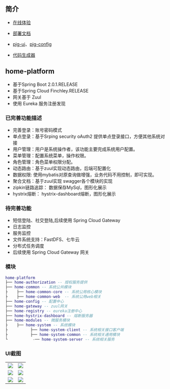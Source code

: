 ## 简介
- [在线体验](http://www.luojie.site)

- [部署文档](http://www.luojie.site)

- [pig-ui](https://github.com/lj5635906/home-platform-config)、[pig-config](https://github.com/lj5635906/home-platform-config)

- [代码生成器](https://github.com/lj5635906/generator)

## home-platform
- 基于Spring Boot 2.0.1.RELEASE
- 基于Spring Cloud  Finchley.RELEASE
- 网关基于 Zuul
- 使用 Eureka 服务注册发现
  
 
### 已完善功能描述
- 完善登录：账号密码模式
- 单点登录：基于Srping security oAuth2 提供单点登录接口，方便其他系统对接
- 用户管理：用户是系统操作者，该功能主要完成系统用户配置。
- 菜单管理：配置系统菜单，操作权限。
- 角色管理：角色菜单权限分配。
- 动态路由：基于zuul实现动态路由，后端可配置化
- 数据权限: 使用mybatis对原查询做增强，业务代码不用控制，即可实现。
- 聚合文档：基于zuul实现 swagger各个模块的实现
- zipkin链路追踪： 数据保存MySql，图形化展示
- hystrix熔断： hystrix-dashboard熔断，图形化展示

### 待完善功能
- 短信登陆、社交登陆,后续使用 Spring Cloud Gateway
- 日志监控
- 服务监控
- 文件系统支持：FastDFS、七牛云
- 分布式任务调度
- 后续使用 Spring Cloud Gateway 网关

 ### 模块
``` lua
home-platform
├── home-authorization -- 授权服务提供
├── home-common -- 系统公共模块 
├    ├── home-common-core -- 系统公用核心模块
├    ├── home-common-web  -- 系统公用web相关
├── home-config -- 配置中心
├── home-gateway -- zuul网关
├── home-registry -- eureka注册中心
├── home-hystrix-dashboard -- 熔断服务器
├── home-modules -- 微服务模块
├    ├── home-system -- 系统模块
├          ├── home-system-client -- 系统相关接口客户端
├          ├── home-system-common -- 系统相关通用模块
└           -── home-system-server -- 系统相关服务

```

 ### UI截图
 
 <table>
     <tr>
         <td><img src="https://picabstract-preview-ftn.weiyun.com/ftn_pic_abs_v3/9f92fd5340b915bd52f04ba0b0af5d4f50fc7cfe5bef15bec90358a8f0e987175ebf78c46f040d7827a3278c12d4bfba?pictype=scale&from=30113&version=3.3.3.3&uin=190642964&fname=4SZ_H%4035%28%40YP%28OQKJHUPD_Y.jpg&size=750"/></td>
         <td><img src="https://picabstract-preview-ftn.weiyun.com/ftn_pic_abs_v3/725f3c483a4f69bf6f648776b881ed685b9e9b7eff823d43124a24914dc5f4d85b1cdfe2ef7830f5c2875fefe2686674?pictype=scale&from=30113&version=3.3.3.3&uin=190642964&fname=%28TH%24G%29_SV%7DT3G%29PF%298%24W9CU.jpg&size=750"/></td>
     </tr>
     <tr>
          <td><img src="https://picabstract-preview-ftn.weiyun.com/ftn_pic_abs_v3/89d71abb973a809d050a2ed9e9de13eedc04d81972288f0bc9d4f179527173b0fd91b6821ca441c935f860ee41ec7c66?pictype=scale&from=30113&version=3.3.3.3&uin=190642964&fname=%5D%24OPZ6%29HXD99%25%7B%6063X%60H%248Q.jpg&size=750"/></td>
          <td><img src="https://picabstract-preview-ftn.weiyun.com/ftn_pic_abs_v3/2b0e366fcd7302447ba9ee3fe07aaad8abb361955fd7aeb206fe2ef7572b36cfa57b3378e4db80bfc5dc82ce92872b6f?pictype=scale&from=30113&version=3.3.3.3&uin=190642964&fname=%24Q49DYA69J5RMTU%60X8%608L79.jpg&size=750"/></td>
     </tr>
     <tr>
           <td><img src="https://picabstract-preview-ftn.weiyun.com/ftn_pic_abs_v3/c90334864e32cb2b63441a99b9568c5bf434fec970d0ab437ba30939fcd8fa1afa4e655b2a54ab597f8278affc248820?pictype=scale&from=30113&version=3.3.3.3&uin=190642964&fname=~%7B%25%7DR%7B9%60WE_%7DN%60O%5D%25A%5BS%2924.jpg&size=750"/></td>
           <td><img src="https://picabstract-preview-ftn.weiyun.com/ftn_pic_abs_v3/313b2c5f50be650656751740f57685c5515ca8fd0991c8edbf9df80ab87e43fbb2c301e2ded2a7968995a1b11602406f?pictype=scale&from=30113&version=3.3.3.3&uin=190642964&fname=63%24_WLZFVEPNG2S7MGYL%289I.jpg&size=750"/></td>
     </tr>
 </table>